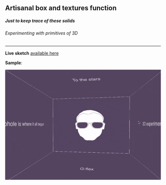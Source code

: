 ## Artisanal box and textures function
##### Just to keep trace of these solids
###### Experimenting with primitives of 3D

***

**Live sketch** [available here](https://editor.p5js.org/g-flex/present/EsKSUbD9b)

**Sample**:

![sample](https://raw.githubusercontent.com/g-flex/p5js-world-ita/master/solids/sample.gif)
